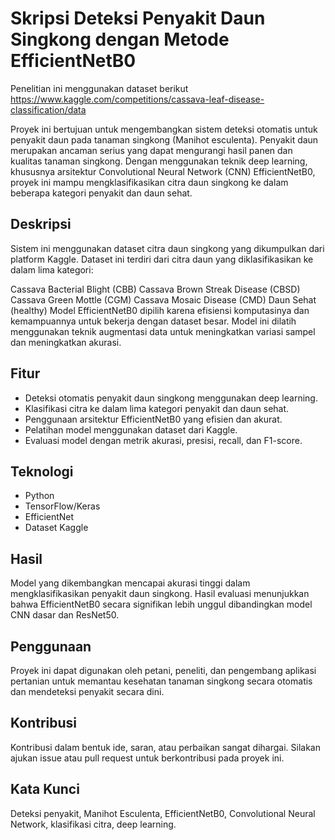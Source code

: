 # Skripsi Deteksi Penyakit Daun Singkong dengan Metode EfficientNetB0
Penelitian ini menggunakan dataset berikut https://www.kaggle.com/competitions/cassava-leaf-disease-classification/data

Proyek ini bertujuan untuk mengembangkan sistem deteksi otomatis untuk penyakit daun pada tanaman singkong (Manihot esculenta). Penyakit daun merupakan ancaman serius yang dapat mengurangi hasil panen dan kualitas tanaman singkong. Dengan menggunakan teknik deep learning, khususnya arsitektur Convolutional Neural Network (CNN) EfficientNetB0, proyek ini mampu mengklasifikasikan citra daun singkong ke dalam beberapa kategori penyakit dan daun sehat.

## Deskripsi
Sistem ini menggunakan dataset citra daun singkong yang dikumpulkan dari platform Kaggle. Dataset ini terdiri dari citra daun yang diklasifikasikan ke dalam lima kategori:

Cassava Bacterial Blight (CBB)
Cassava Brown Streak Disease (CBSD)
Cassava Green Mottle (CGM)
Cassava Mosaic Disease (CMD)
Daun Sehat (healthy)
Model EfficientNetB0 dipilih karena efisiensi komputasinya dan kemampuannya untuk bekerja dengan dataset besar. Model ini dilatih menggunakan teknik augmentasi data untuk meningkatkan variasi sampel dan meningkatkan akurasi.

## Fitur
- Deteksi otomatis penyakit daun singkong menggunakan deep learning.
- Klasifikasi citra ke dalam lima kategori penyakit dan daun sehat.
- Penggunaan arsitektur EfficientNetB0 yang efisien dan akurat.
- Pelatihan model menggunakan dataset dari Kaggle.
- Evaluasi model dengan metrik akurasi, presisi, recall, dan F1-score.

## Teknologi
- Python
- TensorFlow/Keras
- EfficientNet
- Dataset Kaggle

## Hasil
Model yang dikembangkan mencapai akurasi tinggi dalam mengklasifikasikan penyakit daun singkong. Hasil evaluasi menunjukkan bahwa EfficientNetB0 secara signifikan lebih unggul dibandingkan model CNN dasar dan ResNet50.

## Penggunaan
Proyek ini dapat digunakan oleh petani, peneliti, dan pengembang aplikasi pertanian untuk memantau kesehatan tanaman singkong secara otomatis dan mendeteksi penyakit secara dini.

## Kontribusi
Kontribusi dalam bentuk ide, saran, atau perbaikan sangat dihargai. Silakan ajukan issue atau pull request untuk berkontribusi pada proyek ini.

## Kata Kunci
Deteksi penyakit, Manihot Esculenta, EfficientNetB0, Convolutional Neural Network, klasifikasi citra, deep learning.
